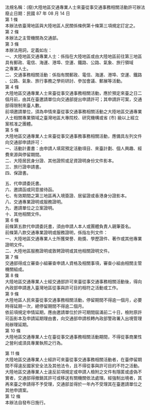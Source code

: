 法規名稱：(廢)大陸地區交通專業人士來臺從事交通事務相關活動許可辦法  
廢止日期：民國 87 年 08 月 14 日  
第 1 條  
本辦法依臺灣地區與大陸地區人民關係條例第十條第三項規定訂定之。  
第 2 條  
本辦法之主管機關為交通部。  
第 3 條  
本辦法用詞，定義如左：  
一、大陸地區交通專業人士：係指在大陸地區或由大陸地區前往第三地區  
具有郵政、電信、海運、港埠、空運、鐵路、公路、氣象、旅行領域  
之專業人士。  
二、交通事務相關活動：係指有關郵政、電信、海運、港埠、空運、鐵路  
、公路、氣象、旅行事務之學術研討、參加會議、郵展等活動。  
第 4 條  
大陸地區交通專業人士來臺從事交通事務相關活動，應於預定來臺之日二  
個月前，由其在臺邀請單位向交通部提出申請許可；其申請許可案，交通  
部得限制來臺人數。  
前項邀請單位，須為申情來臺從事交通事務相關活動之大陸地區交通專業  
人士相關專業領域之臺灣地區大專院校、研究機構或省 (市) 級以上經立  
案核准之團體。  
第 5 條  
大陸地區交通專業人士來臺從事交通事務事務相關活動，應備具左列文件  
向交通部申請許可：  
一、活動計畫書：由申請人填寫預定活動項目、來臺計劃、個人興趣、經  
費來源與停留期間。  
二、大陸居民身分證、其他證照或足資證明身份文件影本。  
三、旅行證申請書。  
四、保證書。  


五、代申請委託書。  
六、邀請函或同意接待函。  
七、有效期間之第三地區再入境簽證、居留證或香港身分證影本。  
八、交通專業證明或服務證明。  
九、邀請單位之立案證明。  
十、其他相關文件。  
第 6 條  
前條第五款代申請委託書，須由申請人本人或團體負責人親筆簽名。  
前條第八款交通專業證明或服務證明，係指左列文件：  
一、大陸地區交通專業人士所獲榮譽、勛獎、學歷證件、著作或其他專業  
證明文件。  
二、大陸地區服務證明或敦聘證明或其他相關證明文件。  
第 7 條  
交通部得成立審查小組審查申請人資格及相關事項，審查小組由相關主管  
機關組成。  
第 8 條  
大陸地區交通專業人士經交通部許可來臺從事交通事務相關活動後，得向  
內政部申請進入臺灣地區從事與許可目的相符之活動或工作。  
第 9 條  
大陸地區人民來臺從事交通事務相關活動，停留期間不得逾一個月，必要  
時得延期一次，總停留期間不得逾二個月。  
依前項規定申情延期，應由邀請單位於許可期間屆滿前二十日，檢附原許  
可函影本及申請延期理由書，向交通部申請核轉內政部警政署入出境管理  
局辦理延期。  
第 10 條  
大陸地區交通專業人士在臺從事交通事務相關活動期間，不得從事商業性  
之營利或須具專業執照之行為。  


第 11 條  
大陸地區交通專業人士經許可來臺從事交通事務相關活動者，在臺停留期  
間不得違反國家安全法及其他法令，且不得從事與許可目的不符之活動。  
大陸地區交通專業人士違反前項規定或申請人檢附之文件有隱匿或虛偽不  
實者，交通部得撤銷其許可或移送有關機關依法處理。經強制出境者，其  
再來臺之申請得不予受理，交通部並得於一年內不受理其在臺邀請單位之  
其他申請案。  
第 12 條  
本辦法自發布日施行。  


